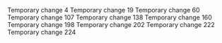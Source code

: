 Temporary change 4
Temporary change 19
Temporary change 60
Temporary change 107
Temporary change 138
Temporary change 160
Temporary change 198
Temporary change 202
Temporary change 222
Temporary change 224
